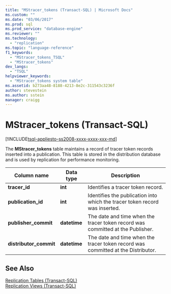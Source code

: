 ```yaml
---
title: "MStracer_tokens (Transact-SQL) | Microsoft Docs"
ms.custom: ""
ms.date: "03/06/2017"
ms.prod: sql
ms.prod_service: "database-engine"
ms.reviewer: ""
ms.technology: 
  - "replication"
ms.topic: "language-reference"
f1_keywords: 
  - "MStracer_tokens_TSQL"
  - "MStracer_tokens"
dev_langs: 
  - "TSQL"
helpviewer_keywords: 
  - "MStracer_tokens system table"
ms.assetid: b273aa48-8188-4213-8e2c-311543c3236f
author: stevestein
ms.author: sstein
manager: craigg
---
```

# MStracer_tokens (Transact-SQL)
[!INCLUDE[tsql-appliesto-ss2008-xxxx-xxxx-xxx-md](../../includes/tsql-appliesto-ss2008-xxxx-xxxx-xxx-md.md)]

  The **MStracer_tokens** table maintains a record of tracer token records inserted into a publication. This table is stored in the distribution database and is used by replication for performance monitoring.  
  
|Column name|Data type|Description|  
|-----------------|---------------|-----------------|  
|**tracer_id**|**int**|Identifies a tracer token record.|  
|**publication_id**|**int**|Identifies the publication into which the tracer token record was inserted.|  
|**publisher_commit**|**datetime**|The date and time when the tracer token record was committed at the Publisher.|  
|**distributor_commit**|**datetime**|The date and time when the tracer token record was committed at the Distributor.|  
  
## See Also  
 [Replication Tables &#40;Transact-SQL&#41;](../../relational-databases/system-tables/replication-tables-transact-sql.md)   
 [Replication Views &#40;Transact-SQL&#41;](../../relational-databases/system-views/replication-views-transact-sql.md)  
  
  
